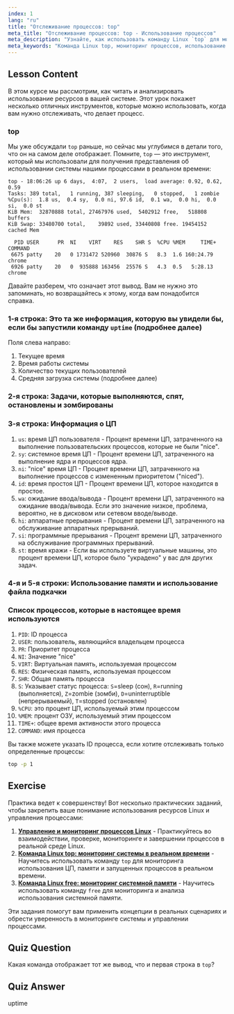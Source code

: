 ```yaml
---
index: 1
lang: "ru"
title: "Отслеживание процессов: top"
meta_title: "Отслеживание процессов: top - Использование процессов"
meta_description: "Узнайте, как использовать команду Linux `top` для мониторинга системных ресурсов и отслеживания процессов. Изучите детали ЦП, памяти и процессов для анализа производительности."
meta_keywords: "Команда Linux top, мониторинг процессов, использование системы, производительность Linux, для начинающих, учебник, руководство"
---
```


## Lesson Content

В этом курсе мы рассмотрим, как читать и анализировать использование ресурсов в вашей системе. Этот урок покажет несколько отличных инструментов, которые можно использовать, когда вам нужно отслеживать, что делает процесс.

### top

Мы уже обсуждали `top` раньше, но сейчас мы углубимся в детали того, что он на самом деле отображает. Помните, `top` — это инструмент, который мы использовали для получения представления об использовании системы нашими процессами в реальном времени:

```plaintext
top - 18:06:26 up 6 days,  4:07,  2 users,  load average: 0.92, 0.62, 0.59
Tasks: 389 total,   1 running, 387 sleeping,   0 stopped,   1 zombie
%Cpu(s):  1.8 us,  0.4 sy,  0.0 ni, 97.6 id,  0.1 wa,  0.0 hi,  0.0 si,  0.0 st
KiB Mem:  32870888 total, 27467976 used,  5402912 free,   518808 buffers
KiB Swap: 33480700 total,    39892 used, 33440808 free. 19454152 cached Mem

  PID USER      PR  NI    VIRT    RES    SHR S  %CPU %MEM     TIME+ COMMAND
 6675 patty    20   0 1731472 520960  30876 S   8.3  1.6 160:24.79 chrome
 6926 patty    20   0  935888 163456  25576 S   4.3  0.5   5:28.13 chrome
```

Давайте разберем, что означает этот вывод. Вам не нужно это запоминать, но возвращайтесь к этому, когда вам понадобится справка.

### 1-я строка: Это та же информация, которую вы увидели бы, если бы запустили команду `uptime` (подробнее далее)

Поля слева направо:

1. Текущее время
2. Время работы системы
3. Количество текущих пользователей
4. Средняя загрузка системы (подробнее далее)

### 2-я строка: Задачи, которые выполняются, спят, остановлены и зомбированы

### 3-я строка: Информация о ЦП

1. `us`: время ЦП пользователя - Процент времени ЦП, затраченного на выполнение пользовательских процессов, которые не были "nice".
2. `sy`: системное время ЦП - Процент времени ЦП, затраченного на выполнение ядра и процессов ядра.
3. `ni`: "nice" время ЦП - Процент времени ЦП, затраченного на выполнение процессов с измененным приоритетом ("niced").
4. `id`: время простоя ЦП - Процент времени ЦП, которое находится в простое.
5. `wa`: ожидание ввода/вывода - Процент времени ЦП, затраченного на ожидание ввода/вывода. Если это значение низкое, проблема, вероятно, не в дисковом или сетевом вводе/выводе.
6. `hi`: аппаратные прерывания - Процент времени ЦП, затраченного на обслуживание аппаратных прерываний.
7. `si`: программные прерывания - Процент времени ЦП, затраченного на обслуживание программных прерываний.
8. `st`: время кражи - Если вы используете виртуальные машины, это процент времени ЦП, которое было "украдено" у вас для других задач.

### 4-я и 5-я строки: Использование памяти и использование файла подкачки

### Список процессов, которые в настоящее время используются

1. `PID`: ID процесса
2. `USER`: пользователь, являющийся владельцем процесса
3. `PR`: Приоритет процесса
4. `NI`: Значение "nice"
5. `VIRT`: Виртуальная память, используемая процессом
6. `RES`: Физическая память, используемая процессом
7. `SHR`: Общая память процесса
8. `S`: Указывает статус процесса: `S`=sleep (сон), `R`=running (выполняется), `Z`=zombie (зомби), `D`=uninterruptible (непрерываемый), `T`=stopped (остановлен)
9. `%CPU`: это процент ЦП, используемый этим процессом
10. `%MEM`: процент ОЗУ, используемый этим процессом
11. `TIME+`: общее время активности этого процесса
12. `COMMAND`: имя процесса

Вы также можете указать ID процесса, если хотите отслеживать только определенные процессы:

```bash
top -p 1
```

## Exercise

Практика ведет к совершенству! Вот несколько практических заданий, чтобы закрепить ваше понимание использования ресурсов Linux и управления процессами:

1. **[Управление и мониторинг процессов Linux](https://labex.io/ru/labs/comptia-manage-and-monitor-linux-processes-590864)** - Практикуйтесь во взаимодействии, проверке, мониторинге и завершении процессов в реальной среде Linux.
2. **[Команда Linux top: мониторинг системы в реальном времени](https://labex.io/ru/labs/linux-linux-top-command-real-time-system-monitoring-388500)** - Научитесь использовать команду `top` для мониторинга использования ЦП, памяти и запущенных процессов в реальном времени.
3. **[Команда Linux free: мониторинг системной памяти](https://labex.io/ru/labs/linux-linux-free-command-monitoring-system-memory-388496)** - Научитесь использовать команду `free` для мониторинга и анализа использования системной памяти.

Эти задания помогут вам применить концепции в реальных сценариях и обрести уверенность в мониторинге системы и управлении процессами.

## Quiz Question

Какая команда отображает тот же вывод, что и первая строка в `top`?

## Quiz Answer

uptime
